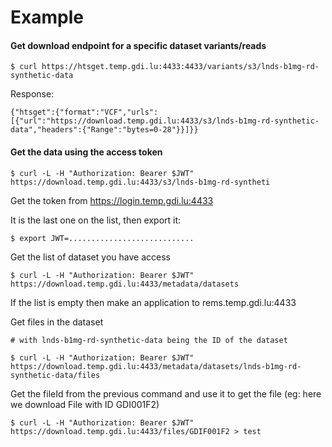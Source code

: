 # Example

#### Get download endpoint for a specific dataset variants/reads <br>

`$ curl https://htsget.temp.gdi.lu:4433:4433/variants/s3/lnds-b1mg-rd-synthetic-data`

 
Response:
```
{"htsget":{"format":"VCF","urls":[{"url":"https://download.temp.gdi.lu:4433/s3/lnds-b1mg-rd-synthetic-data","headers":{"Range":"bytes=0-28"}}]}}
```

#### Get the data using the access token 


`$ curl -L -H "Authorization: Bearer $JWT" https://download.temp.gdi.lu:4433/s3/lnds-b1mg-rd-syntheti`


Get the token from https://login.temp.gdi.lu:4433

It is the last one on the list, then export it:

`$ export JWT=............................`

Get the list of dataset you have access


`$ curl -L -H "Authorization: Bearer $JWT" https://download.temp.gdi.lu:4433/metadata/datasets`

If the list is empty then make an application to rems.temp.gdi.lu:4433

Get files in the dataset 
```
# with lnds-b1mg-rd-synthetic-data being the ID of the dataset 

$ curl -L -H "Authorization: Bearer $JWT" https://download.temp.gdi.lu:4433/metadata/datasets/lnds-b1mg-rd-synthetic-data/files
```

Get the fileId from the previous command and use it to get the file (eg: here we download File with ID GDI001F2)


`$ curl -L -H "Authorization: Bearer $JWT" https://download.temp.gdi.lu:4433/files/GDIF001F2 > test`
